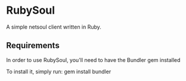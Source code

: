 RubySoul
========

A simple netsoul client written in Ruby.

Requirements
------------

In order to use RubySoul, you'll need to have the Bundler gem installed

To install it, simply run:
  gem install bundler
    

